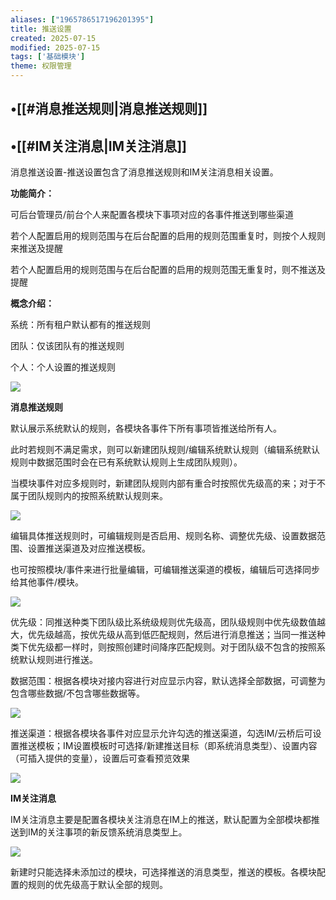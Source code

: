 ```yaml
---
aliases: ["1965786517196201395"]
title: 推送设置
created: 2025-07-15
modified: 2025-07-15
tags: ['基础模块']
theme: 权限管理
---
```


## •[[#消息推送规则|消息推送规则]]

## •[[#IM关注消息|IM关注消息]]

消息推送设置-推送设置包含了消息推送规则和IM关注消息相关设置。

**功能简介：**

可后台管理员/前台个人来配置各模块下事项对应的各事件推送到哪些渠道

若个人配置启用的规则范围与在后台配置的启用的规则范围重复时，则按个人规则来推送及提醒

若个人配置启用的规则范围与在后台配置的启用的规则范围无重复时，则不推送及提醒

**概念介绍：**

系统：所有租户默认都有的推送规则

团队：仅该团队有的推送规则

个人：个人设置的推送规则

![](https://myhelpdoc.oss-cn-heyuan.aliyuncs.com/mdimages/28d87369cbc82dec0d24ef2e8e1d157d.jpg)

**消息推送规则**

默认展示系统默认的规则，各模块各事件下所有事项皆推送给所有人。

此时若规则不满足需求，则可以新建团队规则/编辑系统默认规则（编辑系统默认规则中数据范围时会在已有系统默认规则上生成团队规则）。

当模块事件对应多规则时，新建团队规则内部有重合时按照优先级高的来；对于不属于团队规则内的按照系统默认规则来。

![](https://myhelpdoc.oss-cn-heyuan.aliyuncs.com/mdimages/28d87369cbc82dec0d24ef2e8e1d157d.jpg)

编辑具体推送规则时，可编辑规则是否启用、规则名称、调整优先级、设置数据范围、设置推送渠道及对应推送模板。

也可按照模块/事件来进行批量编辑，可编辑推送渠道的模板，编辑后可选择同步给其他事件/模块。

![](https://myhelpdoc.oss-cn-heyuan.aliyuncs.com/mdimages/087798b7626858e6eb394147c3200758.jpg)

优先级：同推送种类下团队级比系统级规则优先级高，团队级规则中优先级数值越大，优先级越高，按优先级从高到低匹配规则，然后进行消息推送；当同一推送种类下优先级都一样时，则按照创建时间降序匹配规则。对于团队级不包含的按照系统默认规则进行推送。

数据范围：根据各模块对接内容进行对应显示内容，默认选择全部数据，可调整为包含哪些数据/不包含哪些数据等。

![](https://myhelpdoc.oss-cn-heyuan.aliyuncs.com/mdimages/83cde8251608c3f4a3ec19ad98019518.jpg)

推送渠道：根据各模块各事件对应显示允许勾选的推送渠道，勾选IM/云桥后可设置推送模板；IM设置模板时可选择/新建推送目标（即系统消息类型）、设置内容（可插入提供的变量），设置后可查看预览效果

![](https://myhelpdoc.oss-cn-heyuan.aliyuncs.com/mdimages/29db97b401025ed2be9eda0570e0c12d.jpg)

**IM关注消息**

IM关注消息主要是配置各模块关注消息在IM上的推送，默认配置为全部模块都推送到IM的关注事项的新反馈系统消息类型上。

![](https://myhelpdoc.oss-cn-heyuan.aliyuncs.com/mdimages/5f6249758ece1770307581a2761551b4.jpg)

新建时只能选择未添加过的模块，可选择推送的消息类型，推送的模板。各模块配置的规则的优先级高于默认全部的规则。

